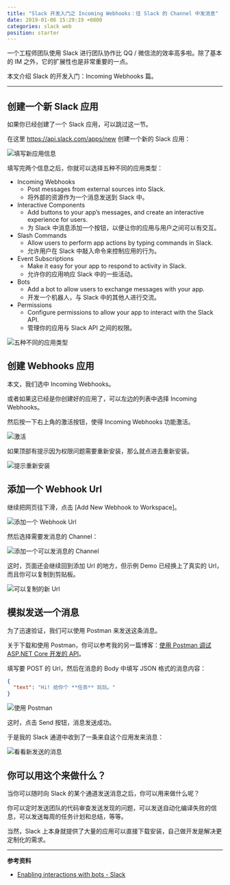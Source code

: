 ```yaml
---
title: "Slack 开发入门之 Incoming Webhooks：往 Slack 的 Channel 中发消息"
date: 2019-01-06 15:29:19 +0800
categories: slack web
position: starter
---
```


一个工程师团队使用 Slack 进行团队协作比 QQ / 微信流的效率高多啦。除了基本的 IM 之外，它的扩展性也是非常重要的一点。

本文介绍 Slack 的开发入门：Incoming Webhooks 篇。

---

<div id="toc"></div>

## 创建一个新 Slack 应用

如果你已经创建了一个 Slack 应用，可以跳过这一节。

在这里 <https://api.slack.com/apps/new> 创建一个新的 Slack 应用：

![填写新应用信息](/static/posts/2019-01-06-14-14-32.png)

填写完两个信息之后，你就可以选择五种不同的应用类型：

- Incoming Webhooks
    - Post messages from external sources into Slack.
    - 将外部的资源作为一个消息发送到 Slack 中。
- Interactive Components
    - Add buttons to your app’s messages, and create an interactive experience for users.
    - 为 Slack 中消息添加一个按钮，以便让你的应用与用户之间可以有交互。
- Slash Commands
    - Allow users to perform app actions by typing commands in Slack.
    - 允许用户在 Slack 中敲入命令来控制应用的行为。
- Event Subscriptions
    - Make it easy for your app to respond to activity in Slack.
    - 允许你的应用响应 Slack 中的一些活动。
- Bots
    - Add a bot to allow users to exchange messages with your app.
    - 开发一个机器人，与 Slack 中的其他人进行交流。
- Permissions
    - Configure permissions to allow your app to interact with the Slack API.
    - 管理你的应用与 Slack API 之间的权限。

![五种不同的应用类型](/static/posts/2019-01-06-14-16-48.png)

## 创建 Webhooks 应用

本文，我们选中 Incoming Webhooks。

或者如果这已经是你创建好的应用了，可以左边的列表中选择 Incoming Webhooks。

然后按一下右上角的激活按钮，使得 Incoming Webhooks 功能激活。

![激活](/static/posts/2019-01-06-14-23-21.png)

如果顶部有提示因为权限问题需要重新安装，那么就点进去重新安装。

![提示重新安装](/static/posts/2019-01-06-15-28-41.png)

## 添加一个 Webhook Url

继续把网页往下滑，点击 [Add New Webhook to Workspace]。

![添加一个 Webhook Url](/static/posts/2019-01-06-14-27-28.png)

然后选择需要发消息的 Channel：

![添加一个可以发消息的 Channel](/static/posts/2019-01-06-14-29-26.png)

这时，页面还会继续回到添加 Url 的地方，但示例 Demo 已经换上了真实的 Url，而且你可以复制到剪贴板。

![可以复制的新 Url](/static/posts/2019-01-06-14-31-14.png)

## 模拟发送一个消息

为了迅速验证，我们可以使用 Postman 来发送这条消息。

关于下载和使用 Postman，你可以参考我的另一篇博客：[使用 Postman 调试 ASP.NET Core 开发的 API](/post/use-postman-to-debug-asp-net-core-api.html)。

填写要 POST 的 Url，然后在消息的 Body 中填写 JSON 格式的消息内容：

```json
{
  "text": "Hi! 给你个 **任务** 玩玩。"
}
```

![使用 Postman](/static/posts/2019-01-06-14-35-41.png)

这时，点击 Send 按钮，消息发送成功。

于是我的 Slack 通道中收到了一条来自这个应用发来消息：

![看看新发送的消息](/static/posts/2019-01-06-14-38-26.png)

## 你可以用这个来做什么？

当你可以随时向 Slack 的某个通道发送消息之后，你可以用来做什么呢？

你可以定时发送团队的代码审查发送发现的问题，可以发送自动化编译失败的信息，可以发送每周的任务计划和总结，等等。

当然，Slack 上本身就提供了大量的应用可以直接下载安装，自己做开发是解决更定制化的需求。

---

**参考资料**

- [Enabling interactions with bots - Slack](https://api.slack.com/bot-users)
